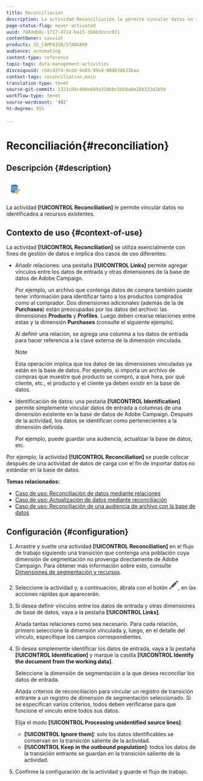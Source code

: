 ```yaml
---
title: Reconciliación
description: La actividad Reconciliación le permite vincular datos no identificados a recursos existentes.
page-status-flag: never-activated
uuid: 7884db8c-1717-4724-be15-3b0b32ccc071
contentOwner: sauviat
products: SG_CAMPAIGN/STANDARD
audience: automating
content-type: reference
topic-tags: data-management-activities
discoiquuid: cb8c43f4-9cdd-4e85-99a4-004b36b336aa
context-tags: reconciliation,main
translation-type: tm+mt
source-git-commit: 1321c84c49de6d9a318bbc5bb8a0e28b332d2b5d
workflow-type: tm+mt
source-wordcount: '482'
ht-degree: 95%

---
```



# Reconciliación{#reconciliation}

## Descripción {#description}

![](assets/reconciliation.png)

La actividad **[!UICONTROL Reconciliation]** le permite vincular datos no identificados a recursos existentes.

## Contexto de uso {#context-of-use}

La actividad **[!UICONTROL Reconciliation]** se utiliza esencialmente con fines de gestión de datos e implica dos casos de uso diferentes:

* Añadir relaciones: una pestaña **[!UICONTROL Links]** permite agregar vínculos entre los datos de entrada y otras dimensiones de la base de datos de Adobe Campaign.

   Por ejemplo, un archivo que contenga datos de compra también puede tener información para identificar tanto a los productos comprados como al comprador. Dos dimensiones adicionales (además de la de **Purchases**) están preocupadas por los datos del archivo: las dimensiones **Products** y **Profiles**. Luego deben crearse relaciones entre estas y la dimensión **Purchases** (consulte el siguiente ejemplo).

   Al definir una relación, se agrega una columna a los datos de entrada para hacer referencia a la clave externa de la dimensión vinculada.

   >[!NOTE]
   >
   >Esta operación implica que los datos de las dimensiones vinculadas ya están en la base de datos. Por ejemplo, si importa un archivo de compras que muestre qué producto se compró, a qué hora, por qué cliente, etc., el producto y el cliente ya deben existir en la base de datos.

* Identificación de datos: una pestaña **[!UICONTROL Identification]** permite simplemente vincular datos de entrada a columnas de una dimensión existente en la base de datos de Adobe Campaign. Después de la actividad, los datos se identifican como pertenecientes a la dimensión definida.

   Por ejemplo, puede guardar una audiencia, actualizar la base de datos, etc.

Por ejemplo, la actividad **[!UICONTROL Reconciliation]** se puede colocar después de una actividad de datos de carga con el fin de importar datos no estándar en la base de datos.

**Temas relacionados:**

* [Caso de uso: Reconciliación de datos mediante relaciones](../../automating/using/reconciliation-using-relations.md)
* [Caso de uso: Actualización de datos mediante reconciliación](../../automating/using/data-update-reconciliation.md)
* [Caso de uso: Reconciliación de una audiencia de archivo con la base de datos](../../automating/using/reconcile-file-audience-with-database.md)

## Configuración {#configuration}

1. Arrastre y suelte una actividad **[!UICONTROL Reconciliation]** en el flujo de trabajo siguiendo una transición que contenga una población cuya dimensión de segmentación no provenga directamente de Adobe Campaign. Para obtener más información sobre esto, consulte [Dimensiones de segmentación y recursos](../../automating/using/query.md#targeting-dimensions-and-resources).
1. Seleccione la actividad y, a continuación, ábrala con el botón ![](assets/edit_darkgrey-24px.png), en las acciones rápidas que aparecerán.
1. Si desea definir vínculos entre los datos de entrada y otras dimensiones de base de datos, vaya a la pestaña **[!UICONTROL Links]**.

   Añada tantas relaciones como sea necesario. Para cada relación, primero seleccione la dimensión vinculada y, luego, en el detalle del vínculo, especifique los campos correspondientes.

1. Si desea simplemente identificar los datos de entrada, vaya a la pestaña **[!UICONTROL Identification]** y marque la casilla **[!UICONTROL Identify the document from the working data]**.

   Seleccione la dimensión de segmentación a la que desea reconciliar los datos de entrada.

   Añada criterios de reconciliación para vincular un registro de transición entrante a un registro de dimensión de segmentación seleccionado. Si se especifican varios criterios, todos deben verificarse para que funcione el vínculo entre todos sus datos.

   Elija el modo **[!UICONTROL Processing unidentified source lines]**:

   * **[!UICONTROL Ignore them]**: solo los datos identificables se conservan en la transición saliente de la actividad.
   * **[!UICONTROL Keep in the outbound population]**: todos los datos de la transición entrante se guardan en la transición saliente de la actividad.

1. Confirme la configuración de la actividad y guarde el flujo de trabajo.
